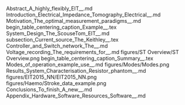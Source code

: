 Abstract_A_highly_flexibly_EIT__.md
Introduction_Electrical_Impedance_Tomography_Electrical__.md
Motivation_The_optimal_measurement_paradigms__.md
begin_table_centering_caption_Example__.tex
System_Design_The_ScouseTom_EIT__.md
subsection_Current_source_The_Keithley__.tex
Controller_and_Switch_network_The__.md
Voltage_recording_The_requirements_for__.md
figures/ST Overview/ST Overview.png
begin_table_centering_caption_Summary__.tex
Modes_of_operation_example_use__.md
figures/Modes/Modes.png
Results_System_Characterisation_Resistor_phantom__.md
figures/EIT2015_NN/EIT2015_NN.png
figures/Haemo/Stroke_data_example.png
Conclusions_To_finish_A_new__.md
Appendix_Hardware_Software_Resources_Software__.md